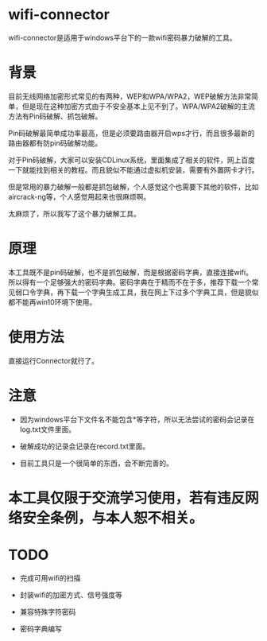 # wifi-connector

wifi-connector是适用于windows平台下的一款wifi密码暴力破解的工具。

# 背景

目前无线网络加密形式常见的有两种，WEP和WPA/WPA2，WEP破解方法非常简单，但是现在这种加密方式由于不安全基本上见不到了。WPA/WPA2破解的主流方法有Pin码破解、抓包破解。

Pin码破解最简单成功率最高，但是必须要路由器开启wps才行，而且很多最新的路由器都有防pin码破解功能。

对于Pin码破解，大家可以安装CDLinux系统，里面集成了相关的软件，网上百度一下就能找到相关的教程。而且貌似不能通过虚拟机安装，需要有外置网卡才行。

但是常用的暴力破解一般都是抓包破解，个人感觉这个也需要下其他的软件，比如aircrack-ng等，个人感觉用起来也很麻烦啊。

太麻烦了，所以我写了这个暴力破解工具。

# 原理

本工具既不是pin码破解，也不是抓包破解，而是根据密码字典，直接连接wifi。所以得有一个足够强大的密码字典。密码字典在于精而不在于多，推荐下载一个常见弱口令字典，再下载一个字典生成工具，我在网上下过多个字典工具，但是貌似都不能再win10环境下使用。

# 使用方法

直接运行Connector就行了。

# 注意

* 因为windows平台下文件名不能包含*等字符，所以无法尝试的密码会记录在log.txt文件里面。

* 破解成功的记录会记录在record.txt里面。

* 目前工具只是一个很简单的东西，会不断完善的。

# 本工具仅限于交流学习使用，若有违反网络安全条例，与本人恕不相关。

# TODO

* 完成可用wifi的扫描

* 封装wifi的加密方式、信号强度等

* 兼容特殊字符密码

* 密码字典编写